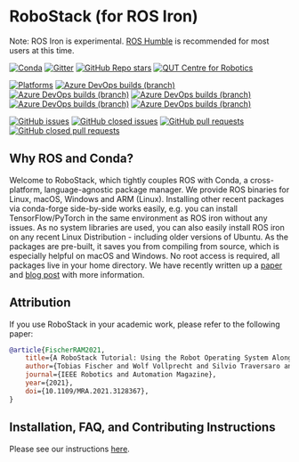 # RoboStack (for ROS Iron)

Note:  ROS Iron is experimental. [ROS Humble](https://github.com/RoboStack/ros-humble) is recommended for most users at this time.

[![Conda](https://img.shields.io/conda/dn/robostack-iron/ros-iron-desktop?style=flat-square)](https://anaconda.org/robostack/)
[![Gitter](https://img.shields.io/gitter/room/RoboStack/Lobby?style=flat-square)](https://gitter.im/RoboStack/Lobby)
[![GitHub Repo stars](https://img.shields.io/github/stars/ihuicatl/ros-iron?style=flat-square)](https://github.com/ihuicatl/ros-iron/)
[![QUT Centre for Robotics](https://img.shields.io/badge/collection-QUT%20Robotics-%23043d71?style=flat-square)](https://qcr.github.io/)

[![Platforms](https://img.shields.io/badge/platforms-linux%20%7C%20win%20%7C%20macos%20%7C%20macos_arm64%20%7C%20linux_aarch64-green.svg?style=flat-square)](https://github.com/ihuicatl/ros-iron)
[![Azure DevOps builds (branch)](https://img.shields.io/github/actions/workflow/status/ihuicatl/ros-iron/linux.yml?branch=buildbranch_linux&label=build%20linux&style=flat-square)](https://github.com/ihuicatl/ros-iron/actions/workflows/linux.yml)
[![Azure DevOps builds (branch)](https://img.shields.io/github/actions/workflow/status/ihuicatl/ros-iron/win.yml?branch=buildbranch_win&label=build%20win&style=flat-square)](https://github.com/ihuicatl/ros-iron/actions/workflows/win.yml)
[![Azure DevOps builds (branch)](https://img.shields.io/github/actions/workflow/status/ihuicatl/ros-iron/osx.yml?branch=buildbranch_osx&label=build%20osx&style=flat-square)](https://github.com/ihuicatl/ros-iron/actions/workflows/osx.yml)
[![Azure DevOps builds (branch)](https://img.shields.io/github/actions/workflow/status/ihuicatl/ros-iron/osx_arm64.yml?branch=buildbranch_osx_arm64&label=build%20osx-arm64&style=flat-square)](https://github.com/ihuicatl/ros-iron/actions/workflows/osx_arm64.yml)
[![Azure DevOps builds (branch)](https://img.shields.io/github/actions/workflow/status/ihuicatl/ros-iron/build_linux_aarch64.yml?branch=buildbranch_linux_aarch64&label=build%20aarch64&style=flat-square)](https://github.com/ihuicatl/ros-iron/actions/workflows/build_linux_aarch64.yml)

[![GitHub issues](https://img.shields.io/github/issues-raw/ihuicatl/ros-iron?style=flat-square)](https://github.com/ihuicatl/ros-iron/issues)
[![GitHub closed issues](https://img.shields.io/github/issues-closed-raw/ihuicatl/ros-iron?style=flat-square)](https://github.com/ihuicatl/ros-iron/issues?q=is%3Aissue+is%3Aclosed)
[![GitHub pull requests](https://img.shields.io/github/issues-pr-raw/ihuicatl/ros-iron?style=flat-square)](https://github.com/ihuicatl/ros-iron/pulls)
[![GitHub closed pull requests](https://img.shields.io/github/issues-pr-closed-raw/ihuicatl/ros-iron?style=flat-square)](https://github.com/ihuicatl/ros-iron/pulls?q=is%3Apr+is%3Aclosed)

<!-- [__Table with all available packages & architectures__](https://robostack.github.io/iron.html) -->

## Why ROS and Conda?
Welcome to RoboStack, which tightly couples ROS with Conda, a cross-platform, language-agnostic package manager. We provide ROS binaries for Linux, macOS, Windows and ARM (Linux). Installing other recent packages via conda-forge side-by-side works easily, e.g. you can install TensorFlow/PyTorch in the same environment as ROS iron without any issues. As no system libraries are used, you can also easily install ROS iron on any recent Linux Distribution - including older versions of Ubuntu. As the packages are pre-built, it saves you from compiling from source, which is especially helpful on macOS and Windows. No root access is required, all packages live in your home directory. We have recently written up a [paper](https://arxiv.org/abs/2104.12910) and [blog post](https://medium.com/robostack/cross-platform-conda-packages-for-ros-fa1974fd1de3) with more information.

## Attribution
If you use RoboStack in your academic work, please refer to the following paper:
```bibtex
@article{FischerRAM2021,
    title={A RoboStack Tutorial: Using the Robot Operating System Alongside the Conda and Jupyter Data Science Ecosystems},
    author={Tobias Fischer and Wolf Vollprecht and Silvio Traversaro and Sean Yen and Carlos Herrero and Michael Milford},
    journal={IEEE Robotics and Automation Magazine},
    year={2021},
    doi={10.1109/MRA.2021.3128367},
}
```

## Installation, FAQ, and Contributing Instructions
Please see our instructions [here](https://robostack.github.io/GettingStarted.html).
